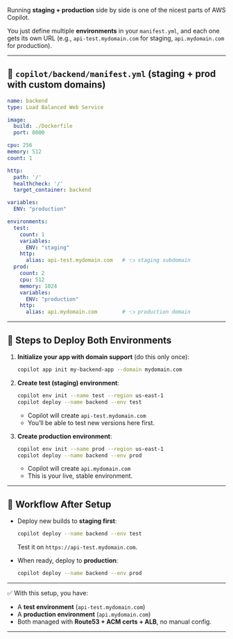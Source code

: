 Running **staging + production** side by side is one of the nicest parts of AWS Copilot.

You just define multiple **environments** in your `manifest.yml`, and each one gets its own URL (e.g., `api-test.mydomain.com` for staging, `api.mydomain.com` for production).

---

## 📄 `copilot/backend/manifest.yml` (staging + prod with custom domains)

```yaml
name: backend
type: Load Balanced Web Service

image:
  build: ./Dockerfile
  port: 8000

cpu: 256
memory: 512
count: 1

http:
  path: '/'
  healthcheck: '/'
  target_container: backend

variables:
  ENV: "production"

environments:
  test:
    count: 1
    variables:
      ENV: "staging"
    http:
      alias: api-test.mydomain.com   # 👈 staging subdomain
  prod:
    count: 2
    cpu: 512
    memory: 1024
    variables:
      ENV: "production"
    http:
      alias: api.mydomain.com        # 👈 production domain
```

---

## 🚀 Steps to Deploy Both Environments

1. **Initialize your app with domain support** (do this only once):

   ```bash
   copilot app init my-backend-app --domain mydomain.com
   ```

2. **Create test (staging) environment**:

   ```bash
   copilot env init --name test --region us-east-1
   copilot deploy --name backend --env test
   ```

   * Copilot will create `api-test.mydomain.com`
   * You’ll be able to test new versions here first.

3. **Create production environment**:

   ```bash
   copilot env init --name prod --region us-east-1
   copilot deploy --name backend --env prod
   ```

   * Copilot will create `api.mydomain.com`
   * This is your live, stable environment.

---

## 🌟 Workflow After Setup

* Deploy new builds to **staging first**:

  ```bash
  copilot deploy --name backend --env test
  ```

  Test it on `https://api-test.mydomain.com`.

* When ready, deploy to **production**:

  ```bash
  copilot deploy --name backend --env prod
  ```

---

✅ With this setup, you have:

* A **test environment** (`api-test.mydomain.com`)
* A **production environment** (`api.mydomain.com`)
* Both managed with **Route53 + ACM certs + ALB**, no manual config.

---
